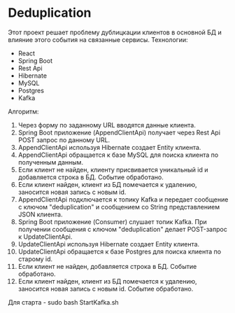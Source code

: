 # Deduplication

Этот проект решает проблему дублицкации клиентов в основной БД и влияние этого события на связанные сервисы.
Технологии:
 - React
 - Spring Boot
 - Rest Api
 - Hibernate
 - MySQL
 - Postgres
 - Kafka

Алгоритм:
1) Через форму по заданному URL вводятся данные клиента.
2) Spring Boot приложение (AppendClientApi) получает через Rest Api POST запрос по данному URL.
3) AppendClientApi используя Hibernate создает Entity клиента.
4) AppendClientApi обращается к базе MySQL для поиска клиента по полученным данным.
5) Если клиент не найден, клиенту присвивается уникальный id и добавляется строка в БД. Событие обработано.
6) Если клиент найден, клиент из БД помечается к удалению, заносится новая запись с новым id. 
7) AppendClientApi подключается к топику Kafka и передает сообщение с ключом "deduplication" и сообщением со String представлением JSON клиента.
8) Spring Boot приложение (Consumer) слушает топик Kafka. При получении сообщения с ключом "deduplication" делает POST-запрос к UpdateClientApi.
9) UpdateClientApi используя Hibernate создает Entity клиента.
10) UpdateClientApi обращается к базе Postgres для поиска клиента по старому id.
11) Если клиент не найден, добавляется строка в БД. Событие обработано.
12) Если клиент найден, клиент из БД помечается к удалению, заносится новая запись с новым id. Событие обработано.

Для старта - sudo bash StartKafka.sh
